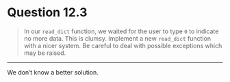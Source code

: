 # Question 12.3

> In our `read_dict` function, we waited for the user to type `0` to indicate no more data.
> This is clumsy.
> Implement a new `read_dict` function with a nicer system.
> Be careful to deal with possible exceptions which may be raised.

---

We don’t know a better solution.
